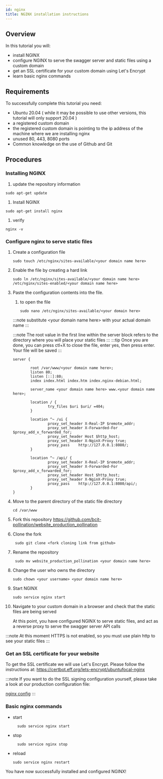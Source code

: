 ```yaml
---
id: nginx
title: NGINX installation instructions
---
```


## Overview

In this tutorial you will:
* install NGINX
* configure NGINX to serve the swagger server and static files using a custom domain
* get an SSL certificate for your custom domain using Let's Encrypt
* learn basic nginx commands

## Requirements

To successfully complete this tutorial you need:
* Ubuntu 20.04 ( while it may be possible to use other versions, this tutorial will only support 20.04 )
* a registered custom domain
* the registered custom domain is pointing to the ip address of the machine where we are installing nginx
* unused 80, 443, 8080 ports
* Common knowledge on the use of Github and Git

## Procedures
### Installing NGINX

1. update the repository information
```shell
sudo apt-get update
```
1. Install NGINX
```shell
sudo apt-get install nginx
```
1. verify
```shell
nginx -v
```

### Configure nginx to serve static files

1. Create a configuration file
    ```shell
    sudo touch /etc/nginx/sites-available/<your domain name here>
    ```
1. Enable the file by creating a hard link
    ```shell
    sudo ln /etc/nginx/sites-available/<your domain name here> /etc/nginx/sites-enabled/<your domain name here>
    ```
1. Paste the configuration contents into the file.
   1. to open the file
        ```shell
        sudo nano /etc/nginx/sites-available/<your domain here>
        ```
    :::note
       substitute &lt;your domain name here&gt; with your actual domain name
    :::
       
    :::note
       The root value in the first line within the server block refers to the directory
    where you will place your static files
    :::
    :::tip
        Once you are done, you can press ctl+X to close the file, enter yes, then press enter. Your file will be saved 
    :::
    ```
    server {
    
            root /var/www/<your domain name here>;
            listen 80;
            listen [::]:80;
            index index.html index.htm index.nginx-debian.html;
    
            server_name <your domain name here> www.<your domain name here>;
    
            location / {
                    try_files $uri $uri/ =404;
            }
    
            location ^~ /ui {
                    proxy_set_header X-Real-IP $remote_addr;
                    proxy_set_header X-Forwarded-For $proxy_add_x_forwarded_for;
                    proxy_set_header Host $http_host;
                    proxy_set_header X-NginX-Proxy true;
                    proxy_pass    http://127.0.0.1:8080/;
            }
    
            location ^~ /api/ {
                    proxy_set_header X-Real-IP $remote_addr;
                    proxy_set_header X-Forwarded-For $proxy_add_x_forwarded_for;
                    proxy_set_header Host $http_host;
                    proxy_set_header X-NginX-Proxy true;
                    proxy_pass    http://127.0.0.1:8080/api/;
            }
    }
    ```
   

1. Move to the parent directory of the static file directory
    ```shell
    cd /var/www
    ```
1. Fork this repository https://github.com/bcit-pollination/website_production_pollination
   
1. Clone the fork
   ```shell
    sudo git clone <fork cloning link from github>
    ```
1. Rename the repository 
   ```shell
    sudo mv website_production_pollination <your domain name here>
    ```
1. Change the user who owns the directory
    ```shell
    sudo chown <your username> <your domain name here>
    ```
1. Start NGINX
    ```shell
    sudo service nginx start
    ```
1. Navigate to your custom domain in a browser and check that the static files are being served
   
    At this point, you have configured NGINX to serve static files, and act as a reverse proxy to serve 
   the swagger server API calls
   
:::note
At this moment HTTPS is not enabled, so you must use plain http to see your static files
:::

### Get an SSL certificate for your website

To get the SSL certificate we will use Let's Encrypt. Please follow the instructions at:
https://certbot.eff.org/lets-encrypt/ubuntufocal-nginx

:::note
If you want to do the SSL signing configuration yourself, please take a look at our production configuration file:

[nginx config](../../static/files/nginx.config)
:::

### Basic nginx commands
* start
  ```shell
    sudo service nginx start
    ```
* stop
  ```shell
    sudo service nginx stop
    ```
* reload
    ```shell
    sudo service nginx restart
    ```
  

You have now successfully installed and configured NGINX! 